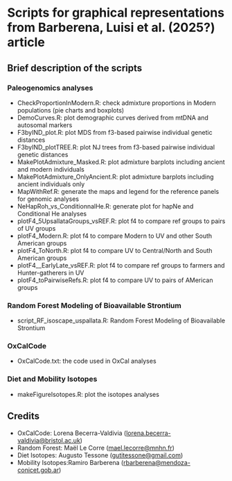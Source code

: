 # Scripts for graphical representations from Barberena, Luisi et al. (2025?) article

## Brief description of the scripts

### Paleogenomics analyses
- CheckProportionInModern.R: check admixture proportions in Modern populations (pie charts and boxplots)
- DemoCurves.R: plot demographic curves derived from mtDNA  and autosomal markers
- F3byIND_plot.R: plot MDS from f3-based pairwise individual genetic distances
- F3byIND_plotTREE.R: plot NJ trees from f3-based pairwise individual genetic distances
- MakePlotAdmixture_Masked.R: plot admixture barplots including ancient and modern individuals
- MakePlotAdmixture_OnlyAncient.R: plot admixture barplots including ancient individuals only
- MapWithRef.R: generate the maps and legend for the reference panels for genomic analyses
- NeHapRoh_vs_ConditionnalHe.R: generate plot for hapNe and Conditional He analyses
- plotF4_5UpsallataGroups_vsREF.R: plot f4 to compare ref groups to pairs of UV groups
- plotF4_Modern.R: plot f4 to compare Modern to UV and other South American groups
- plotF4_ToNorth.R: plot f4 to compare UV to Central/North and South American groups
- plotF4__EarlyLate_vsREF.R: plot f4 to compare ref groups to farmers and Hunter-gatherers in UV
- plotF4_toPairwiseRefs.R: plot f4 to compare UV to pairs of AMerican groups

### Random Forest Modeling of Bioavailable Strontium
- script_RF_isoscape_uspallata.R: Random Forest Modeling of Bioavailable Strontium

### OxCalCode
- OxCalCode.txt: the code used in OxCal analyses

### Diet and Mobility Isotopes
- makeFigureIsotopes.R: plot the isotopes analyses

## Credits

- OxCalCode: Lorena Becerra-Valdivia (lorena.becerra-valdivia@bristol.ac.uk)
- Random Forest: Maël Le Corre (mael.lecorre@mnhn.fr)
- Diet Isotopes: Augusto Tessone (gutitessone@gmail.com)
- Mobility Isotopes:Ramiro Barberena (rbarberena@mendoza-conicet.gob.ar)

